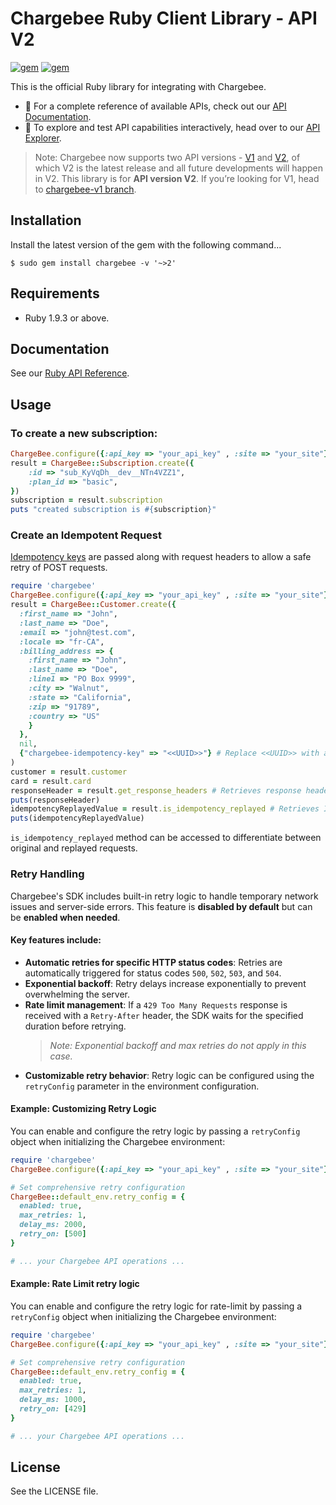 # Chargebee Ruby Client Library - API V2

[![gem](https://img.shields.io/gem/v/chargebee.svg?maxAge=2)](https://rubygems.org/gems/chargebee)
[![gem](https://img.shields.io/gem/dtv/chargebee.svg?maxAge=2)](https://rubygems.org/gems/chargebee)

This is the official Ruby library for integrating with Chargebee.

- 📘 For a complete reference of available APIs, check out our [API Documentation](https://apidocs.chargebee.com/docs/api/?lang=ruby).  
- 🧪 To explore and test API capabilities interactively, head over to our [API Explorer](https://api-explorer.chargebee.com).

> Note: Chargebee now supports two API versions - [V1](https://apidocs.chargebee.com/docs/api/v1) and [V2](https://apidocs.chargebee.com/docs/api), of which V2 is the latest release and all future developments will happen in V2. This library is for <b>API version V2</b>. If you’re looking for V1, head to [chargebee-v1 branch](https://github.com/chargebee/chargebee-ruby/tree/chargebee-v1).

## Installation

Install the latest version of the gem with the following command...

    $ sudo gem install chargebee -v '~>2'


## Requirements

* Ruby 1.9.3 or above.

## Documentation

See our [Ruby API Reference](https://apidocs.chargebee.com/docs/api?lang=ruby "API Reference").

## Usage

### To create a new subscription:

```ruby
ChargeBee.configure({:api_key => "your_api_key" , :site => "your_site"})
result = ChargeBee::Subscription.create({
	:id => "sub_KyVqDh__dev__NTn4VZZ1", 
	:plan_id => "basic", 
})
subscription = result.subscription
puts "created subscription is #{subscription}"
```

### Create an Idempotent Request

[Idempotency keys](https://apidocs.chargebee.com/docs/api/idempotency?prod_cat_ver=2) are passed along with request headers to allow a safe retry of POST requests. 

```ruby
require 'chargebee'
ChargeBee.configure({:api_key => "your_api_key" , :site => "your_site"})
result = ChargeBee::Customer.create({
  :first_name => "John",
  :last_name => "Doe",
  :email => "john@test.com",
  :locale => "fr-CA",
  :billing_address => {
    :first_name => "John",
    :last_name => "Doe",
    :line1 => "PO Box 9999",
    :city => "Walnut",
    :state => "California",
    :zip => "91789",
    :country => "US"
    }
  },
  nil,
  {"chargebee-idempotency-key" => "<<UUID>>"} # Replace <<UUID>> with a unique string
)
customer = result.customer
card = result.card
responseHeader = result.get_response_headers # Retrieves response headers
puts(responseHeader)
idempotencyReplayedValue = result.is_idempotency_replayed # Retrieves Idempotency replayed header value
puts(idempotencyReplayedValue)
```
`is_idempotency_replayed` method can be accessed to differentiate between original and replayed requests.


### Retry Handling

Chargebee's SDK includes built-in retry logic to handle temporary network issues and server-side errors. This feature is **disabled by default** but can be **enabled when needed**.

#### Key features include:

- **Automatic retries for specific HTTP status codes**: Retries are automatically triggered for status codes `500`, `502`, `503`, and `504`.
- **Exponential backoff**: Retry delays increase exponentially to prevent overwhelming the server.
- **Rate limit management**: If a `429 Too Many Requests` response is received with a `Retry-After` header, the SDK waits for the specified duration before retrying.
  > *Note: Exponential backoff and max retries do not apply in this case.*
- **Customizable retry behavior**: Retry logic can be configured using the `retryConfig` parameter in the environment configuration.

#### Example: Customizing Retry Logic

You can enable and configure the retry logic by passing a `retryConfig` object when initializing the Chargebee environment:

```ruby
require 'chargebee'
ChargeBee.configure({:api_key => "your_api_key" , :site => "your_site"})

# Set comprehensive retry configuration
ChargeBee::default_env.retry_config = {
  enabled: true,
  max_retries: 1,
  delay_ms: 2000,
  retry_on: [500]
}

# ... your Chargebee API operations ...

```

#### Example: Rate Limit retry logic

You can enable and configure the retry logic for rate-limit by passing a `retryConfig` object when initializing the Chargebee environment:

```ruby
require 'chargebee'
ChargeBee.configure({:api_key => "your_api_key" , :site => "your_site"})

# Set comprehensive retry configuration
ChargeBee::default_env.retry_config = {
  enabled: true,
  max_retries: 1,
  delay_ms: 1000,
  retry_on: [429]
}

# ... your Chargebee API operations ...
```

## License

See the LICENSE file.

